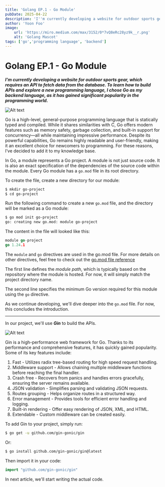 ```yaml
---
title: 'Golang EP.1 - Go Module'
pubDate: 2025-04-22
description: 'I''m currently developing a website for outdoor sports gear, which requires an API to fetch data from the database. To learn how to build APIs and explore a new programming language, I chose Go as my backend language, as it has gained significant popularity in the programming world.'
author: 'Yoon Foo'
image:
    url: 'https://miro.medium.com/max/3152/0*7vQ8eRc28yz9k__r.png'
    alt: 'Golang Mascot'
tags: ['go','programming language', 'backend']
---
```


# Golang EP.1 - Go Module

***I'm currently developing a website for outdoor sports gear, which requires an API to fetch data from the database. To learn how to build APIs and explore a new programming language, I chose Go as my backend language, as it has gained significant popularity in the programming world.***

![Alt text](https://miro.medium.com/max/3152/0*7vQ8eRc28yz9k__r.png 'Golang Mascot')

Go is a high-level, general-purpose programming language that is statically typed and compiled. While it shares similarities with C, Go offers modern features such as memory safety, garbage collection, and built-in support for concurrency—all while maintaining impressive performance. Despite its powerful capabilities, Go remains highly readable and user-friendly, making it an excellent choice for newcomers to programming. For these reasons, I’ve decided to add it to my knowledge base.

In Go, a module represents a Go project. A module is not just source code. It is also an exact specification of the dependencies of the source code within the module. Every Go module has a `go.mod` file in its root directory. 

To create the file, create a new directory for our module:

```bash
$ mkdir go-project
$ cd go-project 
```

Run the following command to create a new `go.mod` file, and the directory will be marked as a Go module:

```bash
$ go mod init go-project
go: creating new go.mod: module go-project
```

The content in the file will looked like this:

```go
module go-project
go 1.24.1
```

The `module` and `go` directives are used in the go.mod file. For more details on other directives, feel free to check out the [go.mod file reference](https://go.dev/doc/modules/gomod-ref)

The first line defines the *module path*, which is typically based on the repository where the module is hosted. For now, it will simply match the project directory name.

The second line specifies the minimum Go version required for this module using the `go` directive.

As we continue developing, we'll dive deeper into the `go.mod` file. For now, this concludes the introduction.

---

In our project, we'll use ***Gin*** to build the APIs. 

![Alt text](https://gin-gonic.com/_astro/gin.D6H2T_2v_ZD2G7l.webp 'Golang Gin')

Gin is a high-performance web framework for Go. Thanks to its performance and comprehensive features, it has quickly gained popularity.
Some of its key features include:

1. Fast - Utilizes radix tree-based routing for high speed request handling.
2. Middleware support - Allows chaining multiple middleware functions before reaching the final handler.
3. Crash free - Recovers from panics and handles errors gracefully, ensuring the server remains available.
4. JSON validation - Simplifies parsing and validating JSON requests.
5. Routes grouping - Helps organize routes in a structured way.
6. Error management - Provides tools for efficient error handling and logging.
7. Built-in rendering - Offer easy rendering of JSON, XML, and HTML.
8. Extendable - Custom middleware can be created easily.

To add Gin to your project, simply run:

```bash
$ go get -u github.com/gin-gonic/gin
```

Or:

```bash
$ go install github.com/gin-gonic/gin@latest
```

Then import it in your code:

```go
import "github.com/gin-gonic/gin"
```

In next article, we'll start writing the actual code.
